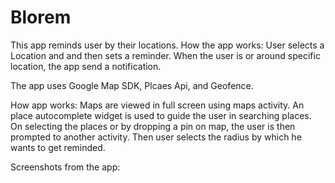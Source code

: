 # Blorem
This app reminds user by their locations.
How the app works:
User selects a Location and and then sets a reminder.
When the user is or around specific location, the app send a notification.

The app uses Google Map SDK, Plcaes Api, and Geofence.

How app works:
Maps are viewed in full screen using maps activity. An place autocomplete widget is used to guide the user in searching places.
On selecting the places or by dropping a pin on map, the user is then prompted to another activity.
Then user selects the radius by which he wants to get reminded.


Screenshots from the app:



